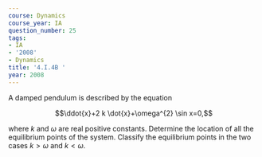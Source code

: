 ```yaml
---
course: Dynamics
course_year: IA
question_number: 25
tags:
- IA
- '2008'
- Dynamics
title: '4.I.4B '
year: 2008
---
```



A damped pendulum is described by the equation

$$\ddot{x}+2 k \dot{x}+\omega^{2} \sin x=0,$$

where $k$ and $\omega$ are real positive constants. Determine the location of all the equilibrium points of the system. Classify the equilibrium points in the two cases $k>\omega$ and $k<\omega$.